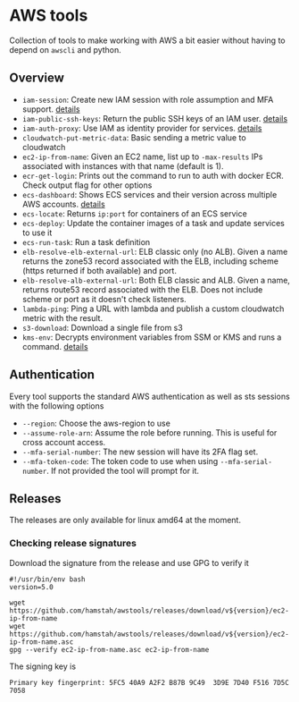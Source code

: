 # AWS tools

Collection of tools to make working with AWS a bit easier without having to depend on `awscli` and python.

## Overview

* `iam-session`: Create new IAM session with role assumption and MFA support. [details](iam/session/)
* `iam-public-ssh-keys`: Return the public SSH keys of an IAM user. [details](iam/public-ssh-keys)
* `iam-auth-proxy`: Use IAM as identity provider for services. [details](iam/auth-proxy)
* `cloudwatch-put-metric-data`: Basic sending a metric value to cloudwatch
* `ec2-ip-from-name`: Given an EC2 name, list up to `-max-results` IPs associated with instances with that name (default is 1).
* `ecr-get-login`: Prints out the command to run to auth with docker ECR. Check output flag for other options
* `ecs-dashboard`: Shows ECS services and their version across multiple AWS accounts. [details](ecs/dashboard)
* `ecs-locate`: Returns `ip:port` for containers of an ECS service
* `ecs-deploy`: Update the container images of a task and update services to use it
* `ecs-run-task`: Run a task definition
* `elb-resolve-elb-external-url`: ELB classic only (no ALB). Given a name returns the zone53 record associated with the ELB, including scheme (https returned if both available) and port.
* `elb-resolve-alb-external-url`: Both ELB classic and ALB. Given a name, returns route53 record associated with the ELB. Does not include scheme or port as it doesn't check listeners.
* `lambda-ping`: Ping a URL with lambda and publish a custom cloudwatch metric with the result.
* `s3-download`: Download a single file from s3
* `kms-env`: Decrypts environment variables from SSM or KMS and runs a command. [details](kms/env/)

## Authentication

Every tool supports the standard AWS authentication as well as sts sessions with the following options

* `--region`: Choose the aws-region to use
* `--assume-role-arn`: Assume the role before running. This is useful for cross account access.
* `--mfa-serial-number`: The new session will have its 2FA flag set.
* `--mfa-token-code`: The token code to use when using `--mfa-serial-number`. If not provided the tool will prompt for it.

## Releases

The releases are only available for linux amd64 at the moment.

### Checking release signatures

Download the signature from the release and use GPG to verify it

```
#!/usr/bin/env bash
version=5.0

wget https://github.com/hamstah/awstools/releases/download/v${version}/ec2-ip-from-name
wget https://github.com/hamstah/awstools/releases/download/v${version}/ec2-ip-from-name.asc
gpg --verify ec2-ip-from-name.asc ec2-ip-from-name
```

The signing key is

```
Primary key fingerprint: 5FC5 40A9 A2F2 B87B 9C49  3D9E 7D40 F516 7D5C 7058
```
